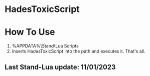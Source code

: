 # HadesToxicScript

# How To Use
1. %APPDATA%\Stand\Lua Scripts
2. Inserts HadesToxicScript into the path and executes it. That's all.

## Last Stand-Lua update: 11/01/2023
